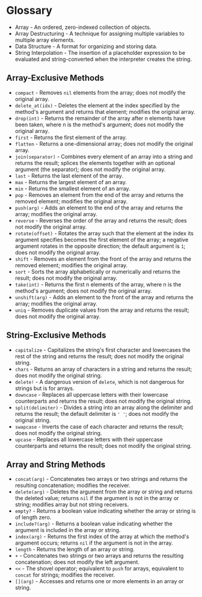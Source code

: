 # Glossary

* Array - An ordered, zero-indexed collection of objects.
* Array Destructuring - A technique for assigning multiple variables to multiple array elements.
* Data Structure - A format for organizing and storing data.
* String Interpolation - The insertion of a placeholder expression to be evaluated and string-converted when the interpreter creates the string.

## Array-Exclusive Methods
* `compact` - Removes `nil` elements from the array; does not modify the original array.
* `delete_at(idx)` - Deletes the element at the index specified by the method's argument and returns that element; modifies the original array.
* `drop(int)` - Returns the remainder of the array after n elements have been taken, where n is the method's argument; does not modify the original array.
* `first` - Returns the first element of the array.
* `flatten` - Returns a one-dimensional array; does not modify the original array.
* `join(separator)` - Combines every element of an array into a string and returns the result; splices the elements together with an optional argument (the separator); does not modify the original array.
* `last` - Returns the last element of the array.
* `max` - Returns the largest element of an array.
* `min` - Returns the smallest element of an array.
* `pop` - Removes an element from the end of the array and returns the removed element; modifies the original array.
* `push(arg)` - Adds an element to the end of the array and returns the array; modifies the original array.
* `reverse` - Reverses the order of the array and returns the result; does not modify the original array.
* `rotate(offset)` - Rotates the array such that the element at the index its argument specifies becomes the first element of the array; a negative argument rotates in the opposite direction; the default argument is `1`; does not modify the original array.
* `shift` - Removes an element from the front of the array and returns the removed element; modifies the original array.
* `sort` - Sorts the array alphabetically or numerically and returns the result; does not modify the original array.
* `take(int)` - Returns the first n elements of the array, where n is the method's argument; does not modify the original array.
* `unshift(arg)` - Adds an element to the front of the array and returns the array; modifies the original array.
* `uniq` - Removes duplicate values from the array and returns the result; does not modify the original array.


## String-Exclusive Methods
* `capitalize` - Capitalizes the string's first character and lowercases the rest of the string and returns the result; does not modify the original string.
* `chars` - Returns an array of characters in a string and returns the result; does not modify the original string.
* `delete!` - A dangerous version of `delete`, which is not dangerous for strings but is for arrays.
* `downcase` - Replaces all uppercase letters with their lowercase counterparts and returns the result; does not modify the original string.
* `split(delimiter)` - Divides a string into an array along the delimiter and returns the result; the default delimiter is `' '`; does not modify the original string.
* `swapcase` - Inverts the case of each character and returns the result; does not modify the original string.
* `upcase` - Replaces all lowercase letters with their uppercase counterparts and returns the result; does not modify the original string.


## Array and String Methods
* `concat(arg)` - Concatenates two arrays or two strings and returns the resulting concatenation; modifies the receiver.
* `delete(arg)` - Deletes the argument from the array or string and returns the deleted value; returns `nil` if the argument is not in the array or string; modifies array but not string receivers.
* `empty?` - Returns a boolean value indicating whether the array or string is of length zero.
* `include?(arg)` - Returns a boolean value indicating whether the argument is included in the array or string.
* `index(arg)` - Returns the first index of the array at which the method's argument occurs; returns `nil` if the argument is not in the array.
* `length` - Returns the length of an array or string.
* `+` - Concatenates two strings or two arrays and returns the resulting concatenation; does not modify the left argument.
* `<<` - The shovel operator; equivalent to `push` for arrays, equivalent to `concat` for strings; modifies the receiver.
* `[](arg)` - Accesses and returns one or more elements in an array or string.
